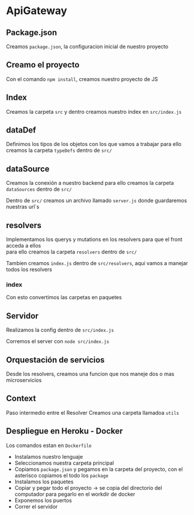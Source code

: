 # ApiGateway

## Package.json
Creamos `package.json`, la configuracion inicial de nuestro proyecto

## Creamo el proyecto
Con el comando `npm install`, creamos nuestro proyecto de JS

## Index
Creamos la carpeta `src` y dentro creamos nuestro index en `src/index.js`

## dataDef
Definimos los tipos de los objetos con los que vamos a trabajar
para ello creamos la carpeta `typeDefs` dentro de `src/`

## dataSource
Creamos la conexión a nuestro backend
para ello creamos la carpeta `dataSources` dentro de `src/`

Dentro de `src/` creamos un archivo llamado `server.js` donde guardaremos nuestras url`s

## resolvers
Implementamos los querys y mutations en los resolvers para que el front acceda a ellos  
para ello creamos la carpeta `resolvers` dentro de `src/`

Tambien creamos `index.js` dentro de `src/resolvers`, aqui vamos a manejar todos los resolvers

### index
Con esto convertimos las carpetas en paquetes

## Servidor
Realizamos la config dentro de `src/index.js`

Corremos el server con `node src/index.js`

## Orquestación de servicios
Desde los resolvers, creamos una funcion que nos maneje dos o mas microservicios

## Context

Paso intermedio entre el Resolver
Creamos una carpeta llamadoa `utils`

## Despliegue en Heroku - Docker
Los comandos estan en `Dockerfile`
* Instalamos nuestro lenguaje
* Seleccionamos nuestra carpeta principal
* Copiamos `package.json` y pegamos en la carpeta del proyecto, con el asterisco copiamos el todo los `package`
* Instalamos los paquetes
* Copiar y pegar todo el proyecto -> se copia del directorio del computador para pegarlo en el workdir de docker
* Exponemos los puertos
* Correr el servidor